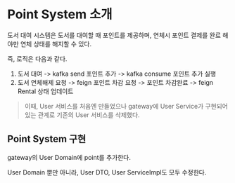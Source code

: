 # Point System 소개

도서 대여 시스템은 도서를 대여할 때 포인트를 제공하며, 연체시 포인트 결제를 완료 해야만 연체 상태를 해지할 수 있다.

즉, 로직은 다음과 같다.

1. 도서 대여 -> kafka send 포인트 추가 -> kafka consume 포인트 추가 실행
2. 도서 연체해제 요청 -> feign 포인트 차감 요청 -> 포인트 차감완료 -> feign Rental 상태 업데이트

>이때, User 서비스를 처음엔 만들었으나 gateway에 User Service가 구현되어있는 관계로 기존의 User 서비스를 삭제했다.

## Point System 구현

gateway의 User Domain에 point를 추가한다.

User Domain 뿐만 아니라, User DTO, User ServiceImpl도 모두 수정한다.
